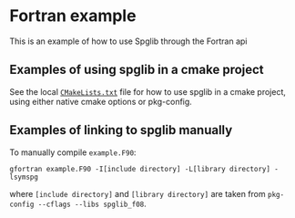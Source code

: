 # Fortran example

This is an example of how to use Spglib through the Fortran api

## Examples of using spglib in a cmake project

See the local [`CMakeLists.txt`](CMakeLists.txt) file for how to use
spglib in a cmake project, using either native cmake options or pkg-config.

## Examples of linking to spglib manually

To manually compile `example.F90`:

```console
gfortran example.F90 -I[include directory] -L[library directory] -lsymspg
```

where `[include directory]` and `[library directory]` are taken from `pkg-config --cflags --libs spglib_f08`.
